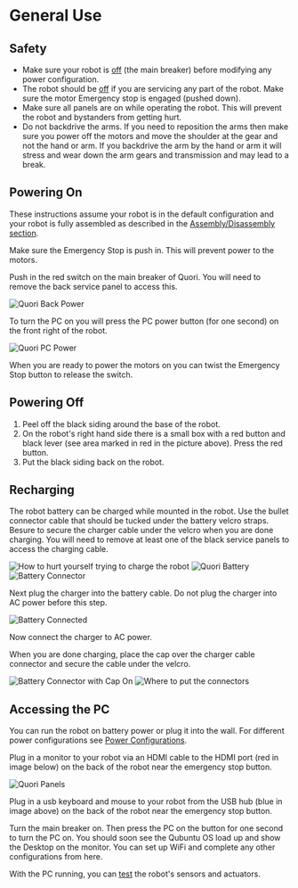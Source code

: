 # General Use

## Safety

- Make sure your robot is [off](#powering-off) (the main breaker) before modifying any power configuration.
- The robot should be [off](#powering-off) if you are servicing any part of the robot.
  Make sure the motor Emergency stop is engaged (pushed down).
- Make sure all panels are on while operating the robot.
  This will prevent the robot and bystanders from getting hurt.
- Do not backdrive the arms. If you need to reposition the arms then make sure you power off the motors and move the shoulder at the gear and not the hand or arm. If you backdrive the arm by the hand or arm it will stress and wear down the arm gears and transmission and may lead to a break.


## Powering On

These instructions assume your robot is in the default configuration and your robot is fully assembled as described in the [Assembly/Disassembly section](assembly.md).

Make sure the Emergency Stop is push in. This will prevent power to the motors.

Push in the red switch on the main breaker of Quori. You will need to remove the back service panel to access this.

![Quori Back Power](images/quori_robot_power_on.png)

To turn the PC on you will press the PC power button (for one second) on the front right of the robot.

![Quori PC Power](images/quori_pc_power_on.png)

When you are ready to power the motors on you can twist the Emergency Stop button to release the switch.


## Powering Off

1. Peel off the black siding around the base of the robot.
2. On the robot's right hand side there is a small box with a red button and
black lever (see area marked in red in the picture above). Press the red
button.
3. Put the black siding back on the robot.

## Recharging

The robot battery can be charged while mounted in the robot. Use the bullet connector cable that should be tucked under the battery velcro straps. Besure to secure the charger cable under the velcro when you are done charging. You will need to remove at least one of the black service panels to access the charging cable.

![How to hurt yourself trying to charge the robot](images/crawling_under_quori.png)
![Quori Battery](images/quori_battery.png)
![Battery Connector](images/quori_battery_connector.png)

Next plug the charger into the battery cable. Do not plug the charger into AC power before this step.

![Battery Connected](images/quori_battery_connected.png)

Now connect the charger to AC power.

When you are done charging, place the cap over the charger cable connector and secure the cable under the velcro.

![Battery Connector with Cap On](images/connector_with_cap.png)
![Where to put the connector](images/quori_battery_spot.png)s

## Accessing the PC

You can run the robot on battery power or plug it into the wall. For different power configurations see [Power Configurations](power.md#power-configurations).

Plug in a monitor to your robot via an HDMI cable to the HDMI port (red in image below) on the back of the robot near the emergency stop button.

![Quori Panels](images/quori_panels.png)

Plug in a usb keyboard and mouse to your robot from the USB hub (blue in image above) on the back of the robot near the emergency stop button.

Turn the main breaker on. Then press the PC on the button for one second to turn the PC on.  You should soon see the Qubuntu OS load up and show the Desktop on the monitor. You can set up WiFi and complete any other configurations from here.

With the PC running, you can [test](testing.md) the robot's sensors and actuators.
